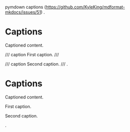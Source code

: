 pymdown captions (https://github.com/KyleKing/mdformat-mkdocs/issues/51)
.
# Captions

Captioned content.

/// caption
First caption.
///

/// caption
Second caption.
///
.
<h1>Captions</h1>
<p>Captioned content.</p>
<figcaption>
<p>First caption.</p>
</figcaption>
<figcaption>
<p>Second caption.</p>
</figcaption>
.